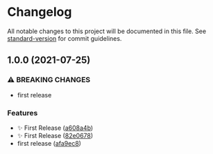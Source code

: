 # Changelog

All notable changes to this project will be documented in this file. See [standard-version](https://github.com/conventional-changelog/standard-version) for commit guidelines.

## 1.0.0 (2021-07-25)


### ⚠ BREAKING CHANGES

* first release

### Features

* :sparkles: First Release ([a608a4b](https://github.com/junyao-d/flickr-app-frontend/commit/a608a4b72244ca33f62fb1e0659fbe26212c230e))
* :sparkles: First Release ([82e0678](https://github.com/junyao-d/flickr-app-frontend/commit/82e067813f79f9806c76eb59ffa1692bfc5099a0))
* first release ([afa9ec8](https://github.com/junyao-d/flickr-app-frontend/commit/afa9ec87c7d679d5c0ecda811e5002900da5e0fb))
